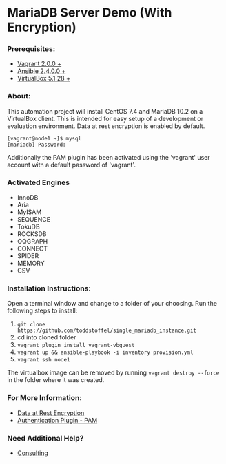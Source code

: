 # MariaDB Server Demo (With Encryption)

### Prerequisites:

* [Vagrant 2.0.0 +](https://www.vagrantup.com/downloads.html)
* [Ansible 2.4.0.0 +](http://docs.ansible.com/ansible/latest/intro_installation.html#installation)
* [VirtualBox 5.1.28 +](https://www.virtualbox.org/wiki/Downloads)

### About:

This automation project will install CentOS 7.4 and MariaDB 10.2 on a VirtualBox client.  This is intended for easy setup of a development or evaluation environment. Data at rest encryption is enabled by default.

```
[vagrant@node1 ~]$ mysql
[mariadb] Password:
```

Additionally the PAM plugin has been activated using the 'vagrant' user account with a default password of 'vagrant'.

### Activated Engines

* InnoDB
* Aria
* MyISAM
* SEQUENCE
* TokuDB
* ROCKSDB
* OQGRAPH
* CONNECT
* SPIDER
* MEMORY
* CSV

### Installation Instructions:

Open a terminal window and change to a folder of your choosing. Run the following steps to install:

1. `git clone https://github.com/toddstoffel/single_mariadb_instance.git`
1. cd into cloned folder
1. `vagrant plugin install vagrant-vbguest`
1. `vagrant up && ansible-playbook -i inventory provision.yml`
1. `vagrant ssh node1`

The virtualbox image can be removed by running `vagrant destroy --force` in the folder where it was created.

### For More Information:

* [Data at Rest Encryption](https://mariadb.com/kb/en/library/data-at-rest-encryption/)
* [Authentication Plugin - PAM](https://mariadb.com/kb/en/library/authentication-plugin-pam/)

### Need Additional Help?

* [Consulting](https://mariadb.com/services/consulting)
